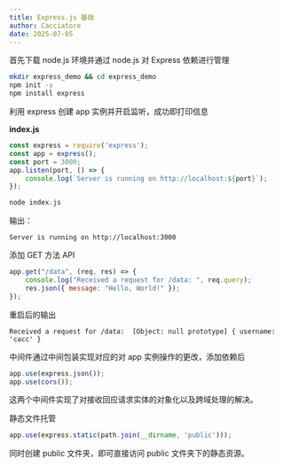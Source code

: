 ```yaml
---
title: Express.js 基础
author: Cacciatore
date: 2025-07-05
---
```


首先下载 node.js 环境并通过 node.js 对 Express 依赖进行管理

```bash
mkdir express_demo && cd express_demo
npm init -y
npm install express
```

利用 express 创建 app 实例并开启监听，成功即打印信息

**index.js**

```js
const express = require('express');
const app = express();
const port = 3000;
app.listen(port, () => {
    console.log(`Server is running on http://localhost:${port}`);
});
```

```bash
node index.js
```

输出：

```
Server is running on http://localhost:3000
```

添加 GET 方法 API

```js
app.get("/data", (req, res) => {
    console.log("Received a request for /data: ", req.query);
    res.json({ message: "Hello, World!" });
});
```

重启后的输出

```
Received a request for /data:  [Object: null prototype] { username: 'cacc' }
```



中间件通过中间包装实现对应的对 app 实例操作的更改，添加依赖后

```js
app.use(express.json());
app.use(cors());
```

这两个中间件实现了对接收回应请求实体的对象化以及跨域处理的解决。



静态文件托管

```js
app.use(express.static(path.join(__dirname, 'public')));
```

同时创建 public 文件夹，即可直接访问 public 文件夹下的静态资源。
